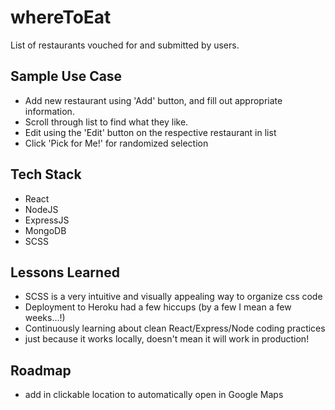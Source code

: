 # whereToEat
List of restaurants vouched for and submitted by users.

## Sample Use Case
- Add new restaurant using 'Add' button, and fill out appropriate information.
- Scroll through list to find what they like.
- Edit using the 'Edit' button on the respective restaurant in list
- Click 'Pick for Me!' for randomized selection

## Tech Stack
- React
- NodeJS
- ExpressJS
- MongoDB
- SCSS

## Lessons Learned
- SCSS is a very intuitive and visually appealing way to organize css code
- Deployment to Heroku had a few hiccups (by a few I mean a few weeks...!)
- Continuously learning about clean React/Express/Node coding practices
- just because it works locally, doesn't mean it will work in production!

## Roadmap
- add in clickable location to automatically open in Google Maps
